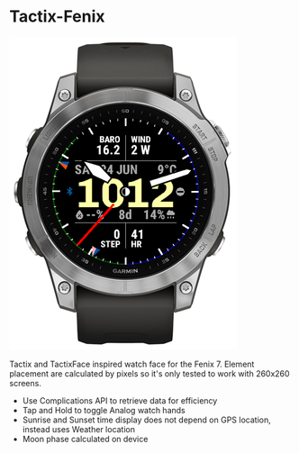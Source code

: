 # Tactix-Fenix

![screenshot](docs/screenshot-01.png)

Tactix and TactixFace inspired watch face for the Fenix 7. Element placement are calculated by pixels so it's only tested to work with 260x260 screens.

- Use Complications API to retrieve data for efficiency
- Tap and Hold to toggle Analog watch hands
- Sunrise and Sunset time display does not depend on GPS location, instead uses Weather location
- Moon phase calculated on device
